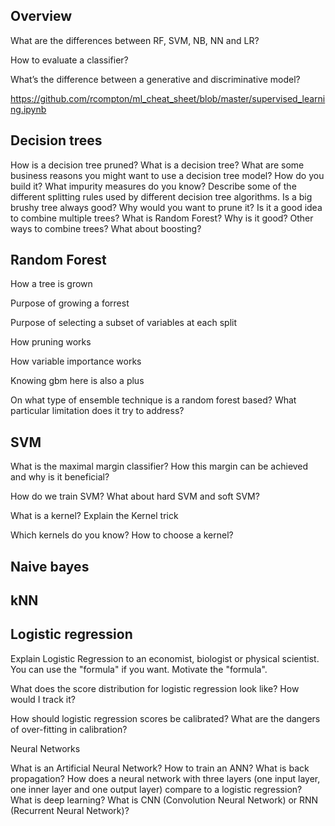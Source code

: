## Overview

What are the differences between RF, SVM, NB, NN and LR?


How to evaluate a classifier?



What’s the difference between a generative and discriminative model?



https://github.com/rcompton/ml_cheat_sheet/blob/master/supervised_learning.ipynb


## Decision trees

How is a decision tree pruned?
What is a decision tree?
What are some business reasons you might want to use a decision tree model?
How do you build it? What impurity measures do you know?
Describe some of the different splitting rules used by different decision tree algorithms.
Is a big brushy tree always good? Why would you want to prune it?
Is it a good idea to combine multiple trees?
What is Random Forest? Why is it good?
Other ways to combine trees? What about boosting?


## Random Forest

How a tree is grown



Purpose of growing a forrest



Purpose of selecting a subset of variables at each split



How pruning works



How variable importance works



Knowing gbm here is also a plus


On what type of ensemble technique is a random forest based? What particular limitation does it try to address?


## SVM

What is the maximal margin classifier? How this margin can be achieved and why is it beneficial?



How do we train SVM? What about hard SVM and soft SVM?



What is a kernel? Explain the Kernel trick



Which kernels do you know? How to choose a kernel?



## Naive bayes



## kNN



## Logistic regression

Explain Logistic Regression to an economist, biologist or physical scientist. You can use the "formula" if you want. Motivate the "formula".



What does the score distribution for logistic regression look like? How would I track it?



How should logistic regression scores be calibrated? What are the dangers of over-fitting in calibration?



Neural Networks

What is an Artificial Neural Network?
How to train an ANN? What is back propagation?
How does a neural network with three layers (one input layer, one inner layer and one output layer) compare to a logistic regression?
What is deep learning? What is CNN (Convolution Neural Network) or RNN (Recurrent Neural Network)?




